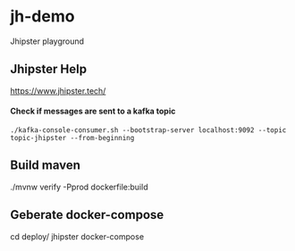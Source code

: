# jh-demo
Jhipster playground

## Jhipster Help

https://www.jhipster.tech/

 
#### Check if messages are sent to a kafka topic
    ./kafka-console-consumer.sh --bootstrap-server localhost:9092 --topic topic-jhipster --from-beginning

## Build maven
./mvnw verify -Pprod dockerfile:build

## Geberate docker-compose
cd deploy/
jhipster docker-compose
